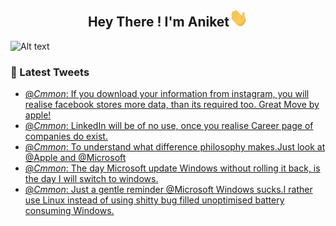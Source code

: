 <h2 align='center'>Hey There ! I'm Aniket<img src="https://raw.githubusercontent.com/ABSphreak/ABSphreak/master/gifs/Hi.gif" width="30px"></h2>

<h align='right'> ![Alt text](https://spotify-recently-played-readme.vercel.app/api?user=31hlfdvspmvhaypcl4qf7ebsbs2q) </h>

### 📱 Latest Tweets

<!-- TWITTER:START -->
- [@_Cmmon_: If you download your information from instagram, you will realise facebook stores more data, than its required too. Great Move by apple!](https://rss.app/articles/cb4e791f6f6d729c074351566bd3a7c508111d6e201cbfeccdecb855969266d3f70cea0d6dd8de6af2a5627edb11079766d66fe5c610)
- [@_Cmmon_: LinkedIn will be of no use, once you realise Career page of companies do exist.](https://rss.app/articles/cb4e791f6f6d729c074351566bd3a7c508111d6e201cbfeccdecb855969266d3f70cea0d6ad1d76ef6a16f74d7120b9a63d26ae7c510)
- [@_Cmmon_: To understand what difference philosophy makes.Just look at @Apple and @Microsoft](https://rss.app/articles/cb4e791f6f6d729c074351566bd3a7c508111d6e201cbfeccdecb855969266d3f70cea0d6ad1d76cf6a6687adf1c089067d661e3c415)
- [@_Cmmon_: The day Microsoft update Windows without rolling it back, is the day I will switch to windows.](https://rss.app/articles/cb4e791f6f6d729c074351566bd3a7c508111d6e201cbfeccdecb855969266d3f70cea0d6ad1d76cf3aa637cdc150a9b66d56ee9c61a)
- [@_Cmmon_: Just a gentle reminder @Microsoft Windows sucks.I rather use Linux instead of using shitty bug filled unoptimised battery consuming Windows.](https://rss.app/articles/cb4e791f6f6d729c074351566bd3a7c508111d6e201cbfeccdecb855969266d3f70cea0d6ad1d76cf3aa697fda110d9760d76de2c712)
<!-- TWITTER:END -->
